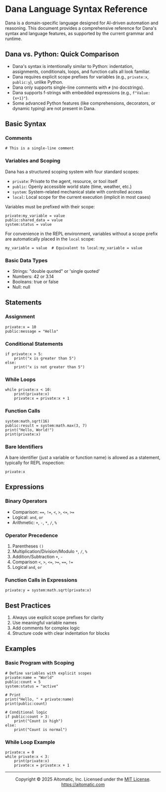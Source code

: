 # Dana Language Syntax Reference

Dana is a domain-specific language designed for AI-driven automation and reasoning. This document provides a comprehensive reference for Dana's syntax and language features, as supported by the current grammar and runtime.

## Dana vs. Python: Quick Comparison

- Dana's syntax is intentionally similar to Python: indentation, assignments, conditionals, loops, and function calls all look familiar.
- Dana requires explicit scope prefixes for variables (e.g., `private:x`, `public:y`), unlike Python.
- Dana only supports single-line comments with `#` (no docstrings).
- Dana supports f-strings with embedded expressions (e.g., `f"Value: {x+1}"`).
- Some advanced Python features (like comprehensions, decorators, or dynamic typing) are not present in Dana.

## Basic Syntax

### Comments
```dana
# This is a single-line comment
```

### Variables and Scoping

Dana has a structured scoping system with four standard scopes:
- `private`: Private to the agent, resource, or tool itself
- `public`: Openly accessible world state (time, weather, etc.)
- `system`: System-related mechanical state with controlled access
- `local`: Local scope for the current execution (implicit in most cases)

Variables must be prefixed with their scope:
```dana
private:my_variable = value
public:shared_data = value
system:status = value
```

For convenience in the REPL environment, variables without a scope prefix are automatically placed in the `local` scope:
```dana
my_variable = value  # Equivalent to local:my_variable = value
```

### Basic Data Types
- Strings: "double quoted" or 'single quoted'
- Numbers: 42 or 3.14
- Booleans: true or false
- Null: null

## Statements

### Assignment
```dana
private:x = 10
public:message = "Hello"
```

### Conditional Statements
```dana
if private:x > 5:
    print("x is greater than 5")
else:
    print("x is not greater than 5")
```

### While Loops
```dana
while private:x < 10:
    print(private:x)
    private:x = private:x + 1
```

### Function Calls
```dana
system:math.sqrt(16)
public:result = system:math.max(3, 7)
print("Hello, World!")
print(private:x)
```

### Bare Identifiers
A bare identifier (just a variable or function name) is allowed as a statement, typically for REPL inspection:
```dana
private:x
```

## Expressions

### Binary Operators
- Comparison: `==`, `!=`, `<`, `>`, `<=`, `>=`
- Logical: `and`, `or`
- Arithmetic: `+`, `-`, `*`, `/`, `%`

### Operator Precedence
1. Parentheses `()`
2. Multiplication/Division/Modulo `*`, `/`, `%`
3. Addition/Subtraction `+`, `-`
4. Comparison `<`, `>`, `<=`, `>=`, `==`, `!=`
5. Logical `and`, `or`

### Function Calls in Expressions
```dana
private:y = system:math.sqrt(private:x)
```

## Best Practices

1. Always use explicit scope prefixes for clarity
2. Use meaningful variable names
3. Add comments for complex logic
4. Structure code with clear indentation for blocks

## Examples

### Basic Program with Scoping
```dana
# Define variables with explicit scopes
private:name = "World"
public:count = 5
system:status = "active"

# Print
print("Hello, " + private:name)
print(public:count)

# Conditional logic
if public:count > 3:
    print("Count is high")
else:
    print("Count is normal")
```

### While Loop Example
```dana
private:x = 0
while private:x < 3:
    print(private:x)
    private:x = private:x + 1
```

---
<p align="center">
Copyright © 2025 Aitomatic, Inc. Licensed under the <a href="../LICENSE.md">MIT License</a>.<br/>
<a href="https://aitomatic.com">https://aitomatic.com</a>
</p>